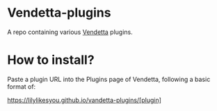 # Vendetta-plugins
A repo containing various [Vendetta](https://github.com/vendetta-mod/Vendetta) plugins. 

# How to install?
Paste a plugin URL into the Plugins page of Vendetta, following a basic format of:

https://lilylikesyou.github.io/vandetta-plugins/[plugin]